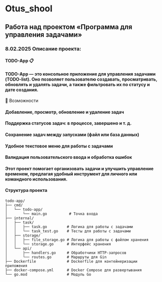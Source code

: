 # Otus_shool
## Работа над проектом «Программа для управления задачами»
### 8.02.2025 Описание проекта:
#### TODO-App 📋
#### TODO-App — это консольное приложение для управления задачами (TODO-list). Оно позволяет пользователю создавать, просматривать, обновлять и удалять задачи, а также фильтровать их по статусу и  дате создания.

🔹 Возможности
#### Добавление, просмотр, обновление и удаление задач
#### Поддержка статусов задач: в процессе, завершено и т. д.
#### Сохранение задач между запусками (файл или база данных)
#### Удобное текстовое меню для работы с задачами
#### Валидация пользовательского ввода и обработка ошибок
#### Этот проект помогает организовать задачи и улучшить управление временем, предлагая удобный инструмент для личного или командного использования.
#### Структура проекта
```
todo-app/
├── cmd/
│   └── todo-app/
│       └── main.go          # Точка входа
├── internal/
│   ├── task/
│   │   ├── task.go         # Логика для работы с задачами
│   │   └── task_test.go    # Тесты для работы с задачами
│   ├── storage/
│   │   ├── file_storage.go # Логика для работы с файлом хранения
│   │   └── storage.go      # Интерфейс хранения
│   └── api/
│       ├── handlers.go     # Обработчики HTTP-запросов
│       └── routes.go       # Маршруты для Gin
├── Dockerfile              # Dockerfile для контейнеризации приложения
├── docker-compose.yml      # Docker Compose для развертывания
└── go.mod                  # Модуль Go
```
